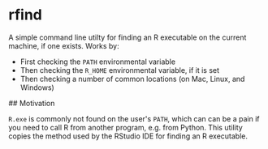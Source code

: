 # rfind

A simple command line utilty for finding an R executable on the current 
machine, if one exists. Works by:

*   First checking the `PATH` environmental variable
*   Then checking the `R_HOME` environmental variable, if it is set 
*   Then checking a number of common locations (on Mac, Linux, and Windows)

## Motivation

`R.exe` is commonly not found on the user's `PATH`, which can can be a pain
if you need to call R from another program, e.g. from Python. This utility
copies the method used by the RStudio IDE for finding an R executable.


